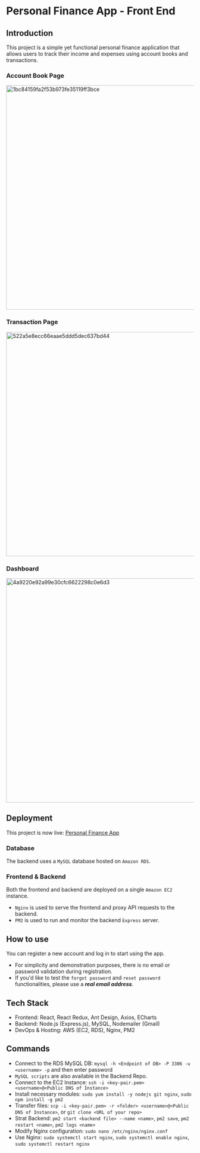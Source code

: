 # Personal Finance App - Front End
## Introduction
This project is a simple yet functional personal finance application that allows users to track their income and expenses using account books and transactions.

### Account Book Page
<img width="600" alt="1bc84159fa2f53b973fe35119ff3bce" src="https://github.com/user-attachments/assets/2732fabb-257f-4f7a-80e3-77016648e80e" />

### Transaction Page
<img width="600" alt="522a5e8ecc66eaae5ddd5dec637bd44" src="https://github.com/user-attachments/assets/7aeb1b86-bbc5-4582-90ae-6be5f016496c" />

### Dashboard
<img width="600" alt="4a9220e92a99e30cfc6622298c0e6d3" src="https://github.com/user-attachments/assets/cd87a0bb-f155-4079-81e7-5b700d6cf0fb" />


## Deployment
This project is now live: [Personal Finance App](http://16.26.46.247/)

### Database
The backend uses a `MySQL` database hosted on `Amazon RDS`.

### Frontend & Backend
Both the frontend and backend are deployed on a single `Amazon EC2` instance.
- `Nginx` is used to serve the frontend and proxy API requests to the backend.
- `PM2` is used to run and monitor the backend `Express` server.

## How to use
You can register a new account and log in to start using the app.

- For simplicity and demonstration purposes, there is no email or password validation during registration.
- If you'd like to test the `forgot password` and `reset password` functionalities, please use a ***real email address***.

## Tech Stack
- Frontend: React, React Redux, Ant Design, Axios, ECharts
- Backend: Node.js (Express.js), MySQL, Nodemailer (Gmail)
- DevOps & Hosting: AWS (EC2, RDS), Nginx, PM2


## Commands
- Connect to the RDS MySQL DB: `mysql -h <Endpoint of DB> -P 3306 -u <username> -p` and then enter password
- `MySQL scripts` are also available in the Backend Repo.
- Connect to the EC2 Instance: `ssh -i <key-pair.pem> <username>@<Public DNS of Instance>`
- Install necessary modules: `sudo yum install -y nodejs git nginx`, `sudo npm install -g pm2`
- Transfer files: `scp -i <key-pair.pem> -r <folder> <username>@<Public DNS of Instance>`, or `git clone <URL of your repo>`
- Strat Backend: `pm2 start <backend file> --name <name>`, `pm2 save`, `pm2 restart <name>`, `pm2 logs <name>`
- Modify Nginx configuration: `sudo nano /etc/nginx/nginx.conf`
- Use Nginx: `sudo systemctl start nginx`, `sudo systemctl enable nginx`, `sudo systemctl restart nginx`
